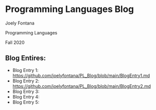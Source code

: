 # Programming Languages Blog
Joely Fontana

Programming Languages

Fall 2020

## Blog Entires:
- Blog Entry 1: https://github.com/joelyfontana/PL_Blog/blob/main/BlogEntry1.md
- Blog Entry 2: https://github.com/joelyfontana/PL_Blog/blob/main/BlogEntry2.md
- Blog Entry 3:
- Blog Entry 4:
- Blog Entry 5:

